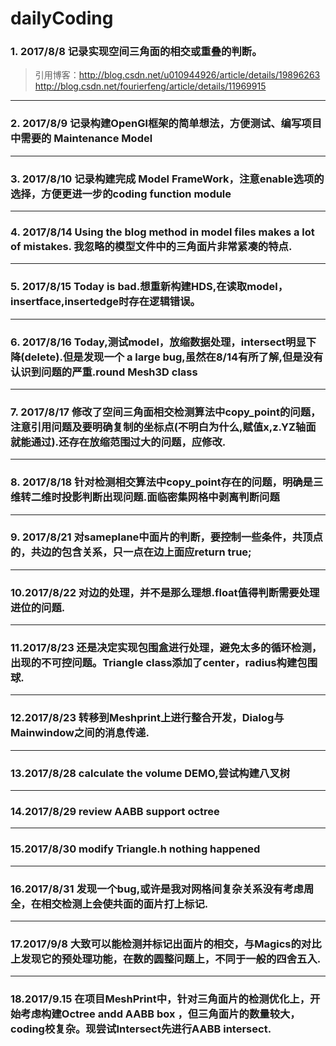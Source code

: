 # dailyCoding
### 1. 2017/8/8 记录实现空间三角面的相交或重叠的判断。
> 引用博客：http://blog.csdn.net/u010944926/article/details/19896263
> 			http://blog.csdn.net/fourierfeng/article/details/11969915
---
### 2. 2017/8/9 记录构建OpenGl框架的简单想法，方便测试、编写项目中需要的 Maintenance Model
---
### 3. 2017/8/10 记录构建完成 Model FrameWork，注意enable选项的选择，方便更进一步的coding function module
---
### 4. 2017/8/14 Using the blog method in model files makes a lot of mistakes. 我忽略的模型文件中的三角面片非常紧凑的特点.
---
### 5. 2017/8/15 Today is bad.想重新构建HDS,在读取model，insertface,insertedge时存在逻辑错误。
---
### 6. 2017/8/16 Today,测试model，放缩数据处理，intersect明显下降(delete).但是发现一个 a large bug,虽然在8/14有所了解,但是没有认识到问题的严重.round Mesh3D class
---
### 7. 2017/8/17 修改了空间三角面相交检测算法中copy_point的问题，注意引用问题及要明确复制的坐标点(不明白为什么,赋值x,z.YZ轴面就能通过).还存在放缩范围过大的问题，应修改.
---
### 8. 2017/8/18 针对检测相交算法中copy_point存在的问题，明确是三维转二维时投影判断出现问题.面临密集网格中剥离判断问题
---
### 9. 2017/8/21 对sameplane中面片的判断，要控制一些条件，共顶点的，共边的包含关系，只一点在边上面应return true;
---
### 10.2017/8/22 对边的处理，并不是那么理想.float值得判断需要处理进位的问题.
---
### 11.2017/8/23 还是决定实现包围盒进行处理，避免太多的循环检测，出现的不可控问题。Triangle class添加了center，radius构建包围球.
---
### 12.2017/8/23 转移到Meshprint上进行整合开发，Dialog与Mainwindow之间的消息传递.
---
### 13.2017/8/28 calculate the volume DEMO,尝试构建八叉树
---
### 14.2017/8/29 review AABB support octree
---
### 15.2017/8/30 modify Triangle.h nothing happened
---
### 16.2017/8/31 发现一个bug,或许是我对网格间复杂关系没有考虑周全，在相交检测上会使共面的面片打上标记.
---
### 17.2017/9/8 大致可以能检测并标记出面片的相交，与Magics的对比上发现它的预处理功能，在数的圆整问题上，不同于一般的四舍五入.
---
### 18.2017/9.15 在项目MeshPrint中，针对三角面片的检测优化上，开始考虑构建Octree andd AABB box ，但三角面片的数量较大，coding校复杂。现尝试Intersect先进行AABB intersect.